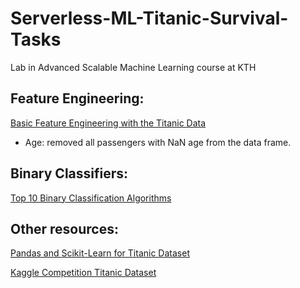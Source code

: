 # Serverless-ML-Titanic-Survival-Tasks
Lab in Advanced Scalable Machine Learning course at KTH

## Feature Engineering:

[Basic Feature Engineering with the Titanic Data](https://triangleinequality.wordpress.com/2013/09/08/basic-feature-engineering-with-the-titanic-data/)

* Age: removed all passengers with NaN age from the data frame.

## Binary Classifiers:

[Top 10 Binary Classification Algorithms](https://towardsdatascience.com/top-10-binary-classification-algorithms-a-beginners-guide-feeacbd7a3e2)

## Other resources:

[Pandas and Scikit-Learn for Titanic Dataset](https://www.ritchieng.com/pandas-scikit-learn/)

[Kaggle Competition Titanic Dataset](https://www.kaggle.com/competitions/titanic/data)
